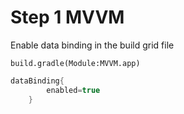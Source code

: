 # Step 1 MVVM

Enable data binding in the build grid file

``build.gradle(Module:MVVM.app)``
```groovy
dataBinding{
        enabled=true
    }
```

